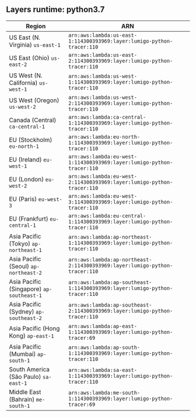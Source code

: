 Layers runtime: python3.7
----
| Region | ARN |
| --- | --- |
|US East (N. Virginia)  `us-east-1`|`arn:aws:lambda:us-east-1:114300393969:layer:lumigo-python-tracer:110`|
|US East (Ohio)  `us-east-2`|`arn:aws:lambda:us-east-2:114300393969:layer:lumigo-python-tracer:110`|
|US West (N. California)  `us-west-1`|`arn:aws:lambda:us-west-1:114300393969:layer:lumigo-python-tracer:110`|
|US West (Oregon)  `us-west-2`|`arn:aws:lambda:us-west-2:114300393969:layer:lumigo-python-tracer:110`|
|Canada (Central)  `ca-central-1`|`arn:aws:lambda:ca-central-1:114300393969:layer:lumigo-python-tracer:110`|
|EU (Stockholm)  `eu-north-1`|`arn:aws:lambda:eu-north-1:114300393969:layer:lumigo-python-tracer:110`|
|EU (Ireland)  `eu-west-1`|`arn:aws:lambda:eu-west-1:114300393969:layer:lumigo-python-tracer:110`|
|EU (London)  `eu-west-2`|`arn:aws:lambda:eu-west-2:114300393969:layer:lumigo-python-tracer:110`|
|EU (Paris)  `eu-west-3`|`arn:aws:lambda:eu-west-3:114300393969:layer:lumigo-python-tracer:110`|
|EU (Frankfurt)  `eu-central-1`|`arn:aws:lambda:eu-central-1:114300393969:layer:lumigo-python-tracer:110`|
|Asia Pacific (Tokyo)  `ap-northeast-1`|`arn:aws:lambda:ap-northeast-1:114300393969:layer:lumigo-python-tracer:110`|
|Asia Pacific (Seoul)  `ap-northeast-2`|`arn:aws:lambda:ap-northeast-2:114300393969:layer:lumigo-python-tracer:110`|
|Asia Pacific (Singapore)  `ap-southeast-1`|`arn:aws:lambda:ap-southeast-1:114300393969:layer:lumigo-python-tracer:110`|
|Asia Pacific (Sydney)  `ap-southeast-2`|`arn:aws:lambda:ap-southeast-2:114300393969:layer:lumigo-python-tracer:110`|
|Asia Pacific (Hong Kong)  `ap-east-1`|`arn:aws:lambda:ap-east-1:114300393969:layer:lumigo-python-tracer:69`|
|Asia Pacific (Mumbai)  `ap-south-1`|`arn:aws:lambda:ap-south-1:114300393969:layer:lumigo-python-tracer:110`|
|South America (São Paulo)  `sa-east-1`|`arn:aws:lambda:sa-east-1:114300393969:layer:lumigo-python-tracer:110`|
|Middle East (Bahrain)  `me-south-1`|`arn:aws:lambda:me-south-1:114300393969:layer:lumigo-python-tracer:69`|
